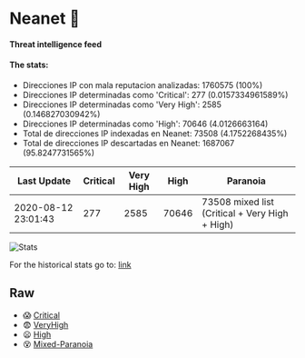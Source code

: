# Neanet :hocho:
#### Threat intelligence feed
#### The stats:

- Direcciones IP con mala reputacion analizadas: 1760575 (100%)
- Direcciones IP determinadas como 'Critical':  277 (0.0157334961589%)
- Direcciones IP determinadas como 'Very High':  2585 (0.146827030942%)
- Direcciones IP determinadas como 'High':  70646 (4.0126663164)
- Total de direcciones IP indexadas en Neanet:  73508 (4.1752268435%)
- Total de direcciones IP descartadas en Neanet:  1687067 (95.8247731565%)

| Last Update | Critical | Very High | High | Paranoia |
| --- | --- | --- | --- | --- |
| 2020-08-12 23:01:43 | 277 | 2585 | 70646 | 73508 mixed list (Critical + Very High + High)|

![Stats](https://docs.google.com/spreadsheets/d/e/2PACX-1vSnaNMIXVabIpDJjufMlzH7poXnshF3mgd8Is1g9ytUEzVsP5my4Trn8f-xkoLLQ38xpL3HtmUexLo6/pubchart?oid=501124687&format=image)

For the historical stats go to: [link](/stats.csv)
## Raw
- :scream: [Critical](https://raw.githubusercontent.com/JavaGarcia/Neanet/master/blacklists/neanet_critical.txt)
- :fearful: [VeryHigh](https://raw.githubusercontent.com/JavaGarcia/Neanet/master/blacklists/neanet_veryHigh.txtt)
- :frowning: [High](https://raw.githubusercontent.com/JavaGarcia/Neanet/master/blacklists/neanet_high.txt)
- :dizzy_face: [Mixed-Paranoia](https://raw.githubusercontent.com/JavaGarcia/Neanet/master/blacklists/neanet_all.txt)










































































































































